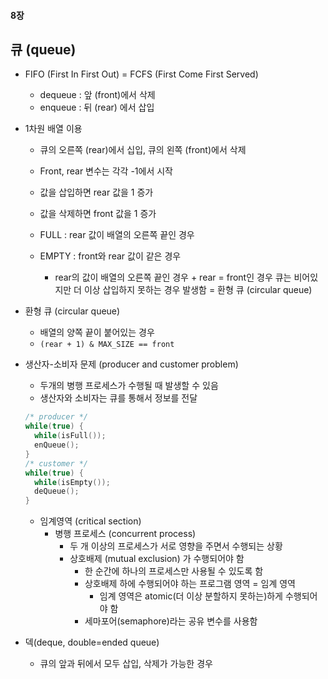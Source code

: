 #### 8장

## 큐 (queue)

- FIFO (First In First Out) = FCFS (First Come First Served)

  - dequeue : 앞 (front)에서 삭제
  - enqueue : 뒤 (rear) 에서 삽입

- 1차원 배열 이용

  - 큐의 오른쪽 (rear)에서 십입, 큐의 왼쪽 (front)에서 삭제
  - Front, rear 변수는 각각 -1에서 시작
  - 값을 삽입하면 rear 값을 1 증가
  - 값을 삭제하면 front 값을 1 증가

  - FULL : rear 값이 배열의 오른쪽 끝인 경우
  - EMPTY : front와 rear 값이 같은 경우
    - rear의 값이 배열의 오른쪽 끝인 경우 + rear = front인 경우 큐는 비어있지만 더 이상 삽입하지 못하는 경우 발생함 = 환형 큐 (circular queue)

- 환형 큐 (circular queue)

  - 배열의 양쪽 끝이 붙어있는 경우
  - <code>(rear + 1) & MAX_SIZE == front</code>

- 생산자-소비자 문제 (producer and customer problem)

  - 두개의 병행 프로세스가 수행될 때 발생할 수 있음
  - 생산자와 소비자는 큐를 통해서 정보를 전달

  ~~~c
  /* producer */
  while(true) {
    while(isFull());
    enQueue();
  }
  /* customer */
  while(true) {
    while(isEmpty());
    deQueue();
  }
  ~~~

  - 임계영역 (critical section) 
    - 병행 프로세스 (concurrent process)
      - 두 개 이상의 프로세스가 서로 영향을 주면서 수행되는 상황
      - 상호배제 (mutual exclusion) 가 수행되어야 함
        - 한 순간에 하나의 프로세스만 사용될 수 있도록 함
        - 상호배제 하에 수행되어야 하는 프로그램 영역 = 임계 영역
          - 임계 영역은 atomic(더 이상 분할하지 못하는)하게 수행되어야 함
        - 세마포어(semaphore)라는 공유 변수를 사용함

- 덱(deque, double=ended queue)
  - 큐의 앞과 뒤에서 모두 삽입, 삭제가 가능한 경우